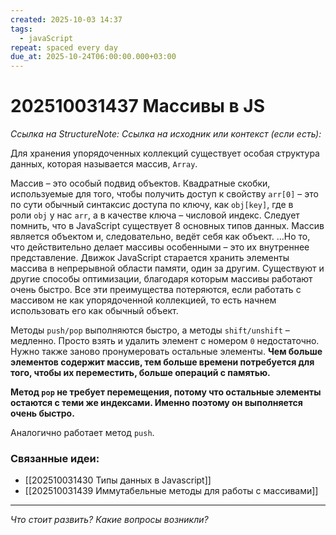 ```yaml
---
created: 2025-10-03 14:37
tags:
  - javaScript
repeat: spaced every day
due_at: 2025-10-24T06:00:00.000+03:00
---
```

# 202510031437 Массивы в JS

*Ссылка на StructureNote:*
*Ссылка на исходник или контекст (если есть):*

Для хранения упорядоченных коллекций существует особая структура данных, которая называется массив, `Array`.

Массив – это особый подвид объектов. Квадратные скобки, используемые для того, чтобы получить доступ к свойству `arr[0]` – это по сути обычный синтаксис доступа по ключу, как `obj[key]`, где в роли `obj` у нас `arr`, а в качестве ключа – числовой индекс. Следует помнить, что в JavaScript существует 8 основных типов данных. Массив является объектом и, следовательно, ведёт себя как объект. …Но то, что действительно делает массивы особенными – это их внутреннее представление. Движок JavaScript старается хранить элементы массива в непрерывной области памяти, один за другим. Существуют и другие способы оптимизации, благодаря которым массивы работают очень быстро. Все эти преимущества потеряются, если работать с массивом не как упорядоченной коллекцией, то есть начнем использовать его как обычный объект.

Методы `push/pop` выполняются быстро, а методы `shift/unshift` – медленно. Просто взять и удалить элемент с номером `0` недостаточно. Нужно также заново пронумеровать остальные элементы. **Чем больше элементов содержит массив, тем больше времени потребуется для того, чтобы их переместить, больше операций с памятью.**

**Метод `pop` не требует перемещения, потому что остальные элементы остаются с теми же индексами. Именно поэтому он выполняется очень быстро.**

Аналогично работает метод `push`.

### Связанные идеи:

* [[202510031430 Типы данных в Javascript]]
* [[202510031439 Иммутабельные методы для работы с массивами]]

---

*Что стоит развить? Какие вопросы возникли?*
